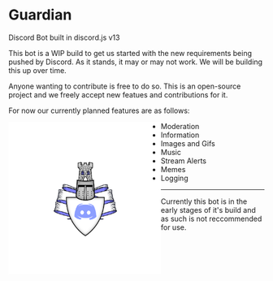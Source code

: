 # Guardian
Discord Bot built in discord.js v13

This bot is a WIP build to get us started with the new requirements being pushed by Discord. As it stands, it may or may not work. 
We will be building this up over time.

Anyone wanting to contribute is free to do so. This is an open-source project and we freely accept new featues and contributions for it.

For now our currently planned features are as follows:

<img align="left" width="300" src="Guardian.png">


 * Moderation
 * Information
 * Images and Gifs
 * Music
 * Stream Alerts
 * Memes
 * Logging
 
 ---
 Currently this bot is in the early stages of it's build and as such is not reccommended for use.

